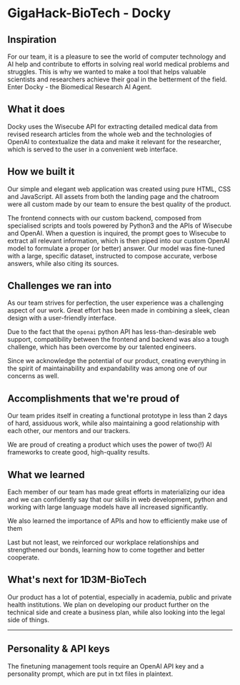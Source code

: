 # GigaHack-BioTech - Docky

## Inspiration
For our team, it is a pleasure to see the world of computer technology and AI help and contribute to efforts in solving real world medical problems and struggles. This is why we wanted to make a tool that helps valuable scientists and researchers achieve their goal in the betterment of the field. Enter Docky - the Biomedical Research AI Agent.

## What it does
Docky uses the Wisecube API for extracting detailed medical data from revised research articles from the whole web and the technologies of OpenAI to contextualize the data and make it relevant for the researcher, which is served to the user in a convenient web interface.

## How we built it
Our simple and elegant web application was created using pure HTML, CSS and JavaScript. All assets from both the landing page and the chatroom were all custom made by our team to ensure the best quality of the product.

The frontend connects with our custom backend, composed from specialised scripts and tools powered by Python3 and the APIs of Wisecube and OpenAI. When a question is inquired, the prompt goes to Wisecube to extract all relevant information, which is then piped into our custom OpenAI model to formulate a proper (or better) answer. Our model was fine-tuned with a large, specific dataset, instructed to compose accurate, verbose answers, while also citing its sources.

## Challenges we ran into
As our team strives for perfection, the user experience was a challenging aspect of our work. Great effort has been made in combining a sleek, clean design with a user-friendly interface.

Due to the fact that the `openai` python API has less-than-desirable web support, compatibility between the frontend and backend was also a tough challenge, which has been overcome by our talented engineers.

Since we acknowledge the potential of our product, creating everything in the spirit of maintainability and expandability was among one of our concerns as well.

## Accomplishments that we're proud of
Our team prides itself in creating a functional prototype in less than 2 days of hard, assiduous work, while also maintaining a good relationship with each other, our mentors and our trackers.

We are proud of creating a product which uses the power of two(!) AI frameworks to create good, high-quality results.

## What we learned
Each member of our team has made great efforts in materializing our idea and we can confidently say that our skills in web development, python and working with large language models have all increased significantly.

We also learned the importance of APIs and how to efficiently make use of them

Last but not least, we reinforced our workplace relationships and strengthened our bonds, learning how to come together and better cooperate.

## What's next for 1D3M-BioTech
Our product has a lot of potential, especially in academia, public and private health institutions. We plan on developing our product further on the technical side and create a business plan, while also looking into the legal side of things.

-----------------------------------------

## Personality & API keys
The finetuning management tools require an OpenAI API key and a personality prompt, which are put in txt files in plaintext.
